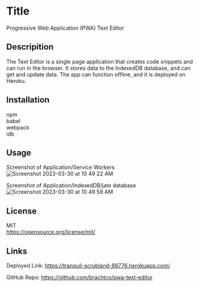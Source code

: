 # Title

Progressive Web Application (PWA) Text Editor

## Descripition

The Text Editor is a single page application that creates code
snippets and can run in the browser. It stores data to the IndexedDB
database, and can get and update data. The app can function offline,
and it is deployed on Heroku.

## Installation

npm    
babel      
webpack     
idb

## Usage

Screenshot of Application/Service Workers
![Screenshot 2023-03-30 at 10 49 22 AM](https://user-images.githubusercontent.com/17559972/228911307-c949c733-95ac-4d4b-8f32-959d841d201e.png)

Screenshot of Application/IndexedDB/jate database
![Screenshot 2023-03-30 at 10 49 58 AM](https://user-images.githubusercontent.com/17559972/228911346-f28696f7-2dfd-4319-82f3-b0d6cea05f70.png)


## License

MIT     
https://opensource.org/license/mit/

## Links

Deployed Link: https://tranquil-scrubland-88776.herokuapp.com/

GitHub Repo: https://github.com/brachtco/pwa-text-editor
